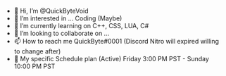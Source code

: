 - 👋 Hi, I’m @QuickByteVoid
- 👀 I’m interested in ... Coding (Maybe)
- 🌱 I’m currently learning on C++, CSS, LUA, C#
- 💞️ I’m looking to collaborate on ... 
- 📫 How to reach me QuickByte#0001 (Discord Nitro will expired willing to change after)
-  📅 My specific Schedule plan (Active) Friday 3:00 PM PST - Sunday 10:00 PM PST
<!---
QuickByteVoid/QuickByteVoid is a ✨ special ✨ repository because its `README.md` (this file) appears on your GitHub profile.
You can click the Preview link to take a look at your changes.
--->
